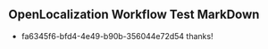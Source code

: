 ## OpenLocalization Workflow Test MarkDown
* fa6345f6-bfd4-4e49-b90b-356044e72d54 thanks!

<!--HONumber=Jul16_HO3-->


